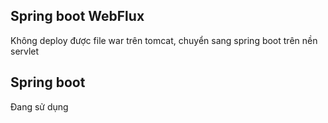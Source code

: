## Spring boot WebFlux 
Không deploy được file war trên tomcat, chuyển sang spring boot trên nền servlet
## Spring boot
Đang sử dụng


